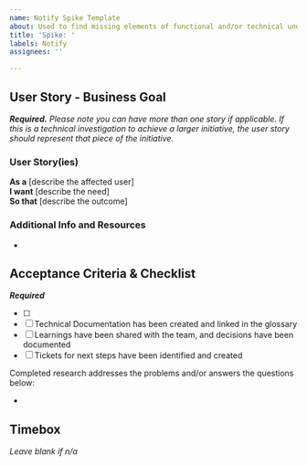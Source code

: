```yaml
---
name: Notify Spike Template
about: Used to find missing elements of functional and/or technical understanding.
title: 'Spike: '
labels: Notify
assignees: ''

---
```


## User Story - Business Goal
_**Required.** Please note you can have more than one story if applicable. If this is a technical investigation to achieve a larger initiative, the user story should represent that piece of the initiative._

### User Story(ies)
**As a** [describe the affected user]  
**I want** [describe the need]  
**So that** [describe the outcome]  

### Additional Info and Resources
-

## Acceptance Criteria & Checklist
_**Required**_


- [ ] 
- [ ] Technical Documentation has been created and linked in the glossary
- [ ] Learnings have been shared with the team, and decisions have been documented
- [ ] Tickets for next steps have been identified and created

Completed research addresses the problems and/or answers the questions below:  

-

## Timebox
_Leave blank if n/a_
